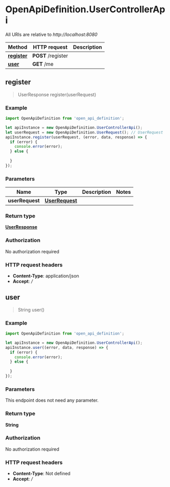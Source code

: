 # OpenApiDefinition.UserControllerApi

All URIs are relative to *http://localhost:8080*

Method | HTTP request | Description
------------- | ------------- | -------------
[**register**](UserControllerApi.md#register) | **POST** /register | 
[**user**](UserControllerApi.md#user) | **GET** /me | 



## register

> UserResponse register(userRequest)



### Example

```javascript
import OpenApiDefinition from 'open_api_definition';

let apiInstance = new OpenApiDefinition.UserControllerApi();
let userRequest = new OpenApiDefinition.UserRequest(); // UserRequest | 
apiInstance.register(userRequest, (error, data, response) => {
  if (error) {
    console.error(error);
  } else {
    
  }
});
```

### Parameters


Name | Type | Description  | Notes
------------- | ------------- | ------------- | -------------
 **userRequest** | [**UserRequest**](UserRequest.md)|  | 

### Return type

[**UserResponse**](UserResponse.md)

### Authorization

No authorization required

### HTTP request headers

- **Content-Type**: application/json
- **Accept**: */*


## user

> String user()



### Example

```javascript
import OpenApiDefinition from 'open_api_definition';

let apiInstance = new OpenApiDefinition.UserControllerApi();
apiInstance.user((error, data, response) => {
  if (error) {
    console.error(error);
  } else {
    
  }
});
```

### Parameters

This endpoint does not need any parameter.

### Return type

**String**

### Authorization

No authorization required

### HTTP request headers

- **Content-Type**: Not defined
- **Accept**: */*

